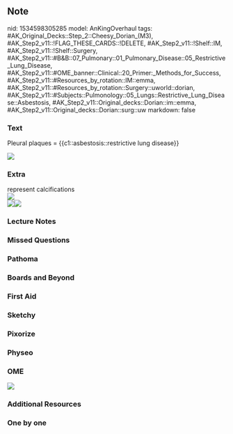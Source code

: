 ## Note
nid: 1534598305285
model: AnKingOverhaul
tags: #AK_Original_Decks::Step_2::Cheesy_Dorian_(M3), #AK_Step2_v11::!FLAG_THESE_CARDS::!DELETE, #AK_Step2_v11::!Shelf::IM, #AK_Step2_v11::!Shelf::Surgery, #AK_Step2_v11::#B&B::07_Pulmonary::01_Pulmonary_Disease::05_Restrictive_Lung_Disease, #AK_Step2_v11::#OME_banner::Clinical::20_Primer:_Methods_for_Success, #AK_Step2_v11::#Resources_by_rotation::IM::emma, #AK_Step2_v11::#Resources_by_rotation::Surgery::uworld::dorian, #AK_Step2_v11::#Subjects::Pulmonology::05_Lungs::Restrictive_Lung_Disease::Asbestosis, #AK_Step2_v11::Original_decks::Dorian::im::emma, #AK_Step2_v11::Original_decks::Dorian::surg::uw
markdown: false

### Text
Pleural plaques = {{c1::asbestosis::restrictive lung disease}}
<div><img src="paste-572699529183233.jpg"></div>

### Extra
<div>
  represent calcifications
</div>
<div><img src="paste-700522050879491.jpg"></div><img src=
"paste-4252425644933121.jpg"><img src="paste-2027512326520833.jpg">

### Lecture Notes


### Missed Questions


### Pathoma


### Boards and Beyond


### First Aid


### Sketchy


### Pixorize


### Physeo


### OME
<div class="ome-widget">
  <a href="https://onlinemeded.org/spa/surgery?ref=anki"><img src=
  "_OME_AnkiFlashcards_Topic_5.png"></a>
</div>

### Additional Resources


### One by one

